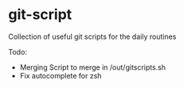 # git-script
Collection of useful git scripts for the daily routines



Todo:
- Merging Script to merge in /out/gitscripts.sh
- Fix autocomplete for zsh

